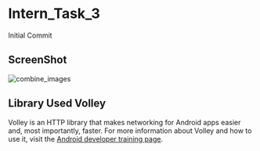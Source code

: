 # Intern_Task_3
Initial Commit

## ScreenShot

![combine_images](https://user-images.githubusercontent.com/48861031/129887535-2ae05cb7-5186-4912-b0f7-c5abfd250dce.jpg)

## Library Used Volley
Volley is an HTTP library that makes networking for Android apps easier and, most importantly, faster.
For more information about Volley and how to use it, visit the [Android developer training page](https://developer.android.com/training/volley/index.html).

